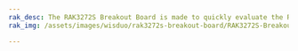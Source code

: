 ```yaml
---
rak_desc: The RAK3272S Breakout Board is made to quickly evaluate the RAK3172 stamp module. The form factor of the board allows access to most GPIOs.
rak_img: /assets/images/wisduo/rak3272s-breakout-board/RAK3272S-Breakout.png

---
```


<rk-redirect to="/Product-Categories/WisDuo/RAK3272S-Breakout-Board/Overview/" />